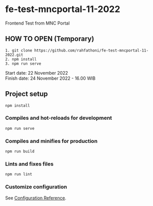 # fe-test-mncportal-11-2022

Frontend Test from MNC Portal

## HOW TO OPEN (Temporary)
    1. git clone https://github.com/rahfathoni/fe-test-mncportal-11-2022.git
    2. npm install
    3. npm run serve

Start date: 22 November 2022\
Finish date: 24 November 2022 - 16.00 WIB

## Project setup
```
npm install
```

### Compiles and hot-reloads for development
```
npm run serve
```

### Compiles and minifies for production
```
npm run build
```

### Lints and fixes files
```
npm run lint
```

### Customize configuration
See [Configuration Reference](https://cli.vuejs.org/config/).
